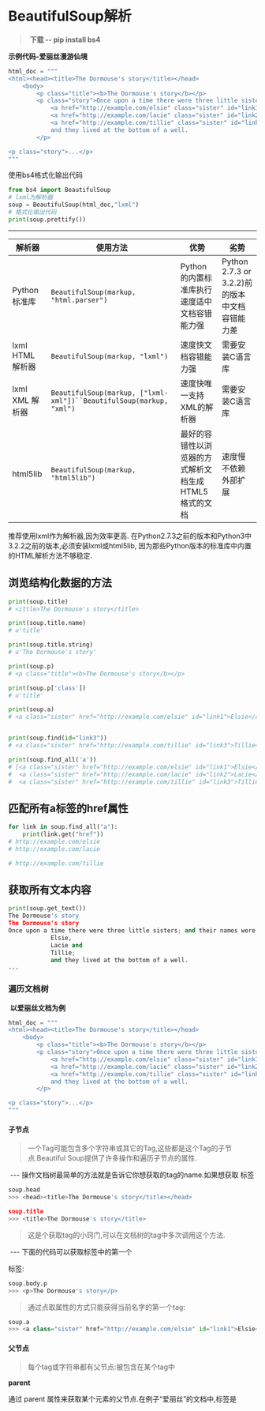 # BeautifulSoup解析

> ​	**下载 -- pip install bs4**

**示例代码-爱丽丝漫游仙境**

~~~python
html_doc = """
<html><head><title>The Dormouse's story</title></head>
    <body>
        <p class="title"><b>The Dormouse's story</b></p>
        <p class="story">Once upon a time there were three little sisters; and their names were
            <a href="http://example.com/elsie" class="sister" id="link1">Elsie</a>,
            <a href="http://example.com/lacie" class="sister" id="link2">Lacie</a> and
            <a href="http://example.com/tillie" class="sister" id="link3">Tillie</a>;
            and they lived at the bottom of a well.
        </p>

<p class="story">...</p>
"""
~~~

使用bs4格式化输出代码

~~~ python
from bs4 import BeautifulSoup
# lxml为解析器
soup = BeautifulSoup(html_doc,"lxml")
# 格式化输出代码
print(soup.prettify())
~~~

------



| 解析器           | 使用方法                                                     | 优势                                                  | 劣势                                            |
| ---------------- | ------------------------------------------------------------ | ----------------------------------------------------- | ----------------------------------------------- |
| Python标准库     | `BeautifulSoup(markup, "html.parser")`                       | Python的内置标准库执行速度适中文档容错能力强          | Python 2.7.3 or 3.2.2)前 的版本中文档容错能力差 |
| lxml HTML 解析器 | `BeautifulSoup(markup, "lxml")`                              | 速度快文档容错能力强                                  | 需要安装C语言库                                 |
| lxml XML 解析器  | `BeautifulSoup(markup, ["lxml-xml"])``BeautifulSoup(markup, "xml")` | 速度快唯一支持XML的解析器                             | 需要安装C语言库                                 |
| html5lib         | `BeautifulSoup(markup, "html5lib")`                          | 最好的容错性以浏览器的方式解析文档生成HTML5格式的文档 | 速度慢不依赖外部扩展                            |

推荐使用lxml作为解析器,因为效率更高. 在Python2.7.3之前的版本和Python3中3.2.2之前的版本,必须安装lxml或html5lib, 因为那些Python版本的标准库中内置的HTML解析方法不够稳定.

## 浏览结构化数据的方法

~~~python
print(soup.title)
# <ittle>The Dormouse's story</title>

print(soup.title.name)
# u'title'

print(soup.title.string)
# u'The Dormouse's story'

print(soup.p)
# <p class="title"><b>The Dormouse's story</b></p>

print(soup.p['class'])
# u'title'

print(soup.a)
# <a class="sister" href="http://example.com/elsie" id="link1">Elsie</a>


print(soup.find(id="link3"))
# <a class="sister" href="http://example.com/tillie" id="link3">Tillie</a>

print(soup.find_all('a'))
# [<a class="sister" href="http://example.com/elsie" id="link1">Elsie</a>,
#  <a class="sister" href="http://example.com/lacie" id="link2">Lacie</a>,
#  <a class="sister" href="http://example.com/tillie" id="link3">Tillie</a>]
~~~

## 匹配所有a标签的href属性

~~~python
for link in soup.find_all("a"):
	print(link.get("href"))
# http://example.com/elsie
# http://example.com/lacie

# http://example.com/tillie
~~~

## 获取所有文本内容

~~~python
print(soup.get_text())
The Dormouse's story
The Dormouse's story
Once upon a time there were three little sisters; and their names were
            Elsie,
            Lacie and
            Tillie;
            and they lived at the bottom of a well.
...
~~~



### 遍历文档树

​	**以爱丽丝文档为例**

~~~ python
html_doc = """
<html><head><title>The Dormouse's story</title></head>
    <body>
        <p class="title"><b>The Dormouse's story</b></p>
        <p class="story">Once upon a time there were three little sisters; and their names were
            <a href="http://example.com/elsie" class="sister" id="link1">Elsie</a>,
            <a href="http://example.com/lacie" class="sister" id="link2">Lacie</a> and
            <a href="http://example.com/tillie" class="sister" id="link3">Tillie</a>;
            and they lived at the bottom of a well.
        </p>

<p class="story">...</p>
"""
~~~



#### 子节点

> 一个Tag可能包含多个字符串或其它的Tag,这些都是这个Tag的子节点.Beautiful Soup提供了许多操作和遍历子节点的属性.

​	---  操作文档树最简单的方法就是告诉它你想获取的tag的name.如果想获取 <head> 标签

~~~python
soup.head
>>> <head><title>The Dormouse's story</title></head>

soup.title
>>> <title>The Dormouse's story</title>
~~~

> 这是个获取tag的小窍门,可以在文档树的tag中多次调用这个方法.

​	---  下面的代码可以获取<body>标签中的第一个<p>标签:

~~~python
soup.body.p
>>> <p>The Dormouse's story</p>
~~~

> 通过点取属性的方式只能获得当前名字的第一个tag:

~~~python
soup.a
>>> <a class="sister" href="http://example.com/elsie" id="link1">Elsie</a>
~~~



#### 父节点

> 每个tag或字符串都有父节点:被包含在某个tag中

**parent**

通过 parent 属性来获取某个元素的父节点.在例子“爱丽丝”的文档中,<head>标签是<title>标签的父节点:

~~~ python
title_tag = soup.title
title_tag
# <title>The Dormouse's story</title>

title_tag.parent
# <head><title>The Dormouse's story</title></head>
~~~

#### 兄弟节点

> 看一段代码

~~~python
soup = BeautifulSoup("<a><b>text1</b><c>text2</c></b></a>")
print(soup.prettify())
# <html>
#     <body>
#         <a>
#            <b>
#             text1
#                </b>
#            <c>
#             text2
#                </c>
#         </a>
#     </body>
# </html>
~~~

​	---  因为<b>标签和<c>标签是同一层:他们是同一个元素的子节点,所以<b>和<c>可以被称为兄弟节点.一段文档以标准格式输出时,兄弟节点有相同的缩进级别.在代码中也可以使用这种关系

**next_sibling 和 previous_sibling**

> **在文档树中,使用 next_sibling 和 previous_sibling属性来查询兄弟节点:**

~~~ python
# 下一个兄弟节点
soup.b.next_sibling
>>> <c>text2</c>

# 上一个兄弟节点
soup.c.previous_sibling
>>> <b>text1</b>
~~~



### 搜索文档树

> Beautiful Soup定义了很多搜索方法,这里着重介绍2个: `find()` 和 `find_all()` .其它方法的参数和用法类似,请读者举一反三.

​	**依旧以爱丽丝文档为例**

~~~python
html_doc = """
<html><head><title>The Dormouse's story</title></head>
<body>
<p class="title"><b>The Dormouse's story</b></p>

<p class="story">Once upon a time there were three little sisters; and their names were
<a href="http://example.com/elsie" class="sister" id="link1">Elsie</a>,
<a href="http://example.com/lacie" class="sister" id="link2">Lacie</a> and
<a href="http://example.com/tillie" class="sister" id="link3">Tillie</a>;
and they lived at the bottom of a well.</p>

<p class="story">...</p>
"""
 
from bs4 import BeautifulSoup
soup = BeautifulSoup(html_doc, 'lxml')
~~~

#### 字符串

> 最简单的过滤器是字符串.在搜索方法中传入一个字符串参数,Beautiful Soup会查找与字符串完整匹配的内容,下面的例子用于查找文档中所有的<b>标签:

~~~python
soup.find_all('b')
>>> [<b>The Dormouse's story</b>]
~~~

#### 列表

> 如果传入列表参数,Beautiful Soup会将与列表中任一元素匹配的内容返回.下面代码找到文档中所有<a>标签和<b>标签:

~~~python
soup.find_all(["a", "b"])
# [<b>The Dormouse's story</b>,
#  <a class="sister" href="http://example.com/elsie" id="link1">Elsie</a>,
#  <a class="sister" href="http://example.com/lacie" id="link2">Lacie</a>,
#  <a class="sister" href="http://example.com/tillie" id="link3">Tillie</a>]
~~~

#### 按CSS搜索

> 按照CSS类名搜索tag的功能非常实用,但标识CSS类名的关键字 class在Python中是保留字,使用 class 做参数会导致语法错误.从Beautiful Soup的4.1.1版本开始,可以通过 class_ 参数搜索有指定

~~~python
soup.find_all("a", class_="sister")
# [<a class="sister" href="http://example.com/elsie" id="link1">Elsie</a>,
#  <a class="sister" href="http://example.com/lacie" id="link2">Lacie</a>,
#  <a class="sister" href="http://example.com/tillie" id="link3">Tillie</a>]
~~~

  ---   limit参数

> 文档树中有3个tag符合搜索条件,但结果只返回了2个,因为我们限制了返回数量:

~~~python
soup.find_all("a", limit=2)
# [<a class="sister" href="http://example.com/elsie" id="link1">Elsie</a>,
#  <a class="sister" href="http://example.com/lacie" id="link2">Lacie</a>]
~~~

#### css选择器

> Beautiful Soup支持大部分的CSS选择器 ， 在 Tag 或 BeautifulSoup 对象的 .select() 方法中传入字符串参数, 即可使用CSS选择器的语法找到tag:

~~~python
soup.select("title")
# [<title>The Dormouse's story</title>]

soup.select("p:nth-of-type(3)")
# [<p class="story">...</p>]
~~~

##### ---  通过tag标签逐层查找

~~~python
soup.select("body a")
# [<a class="sister" href="http://example.com/elsie" id="link1">Elsie</a>,
#  <a class="sister" href="http://example.com/lacie"  id="link2">Lacie</a>,
#  <a class="sister" href="http://example.com/tillie" id="link3">Tillie</a>]

soup.select("html head title")
# [<title>The Dormouse's story</title>]
~~~

##### ---  标签下的直接子标签

~~~python
soup.select("head > title")
# [<title>The Dormouse's story</title>]

soup.select("p > a")
# [<a class="sister" href="http://example.com/elsie" id="link1">Elsie</a>,
#  <a class="sister" href="http://example.com/lacie"  id="link2">Lacie</a>,
#  <a class="sister" href="http://example.com/tillie" id="link3">Tillie</a>]

soup.select("p > a:nth-of-type(2)")
# [<a class="sister" href="http://example.com/lacie" id="link2">Lacie</a>]

soup.select("p > #link1")
# [<a class="sister" href="http://example.com/elsie" id="link1">Elsie</a>]

soup.select("body > a")
# []
~~~

##### --- 通过css类名查找

~~~python
soup.select(".sister")
# [<a class="sister" href="http://example.com/elsie" id="link1">Elsie</a>,
#  <a class="sister" href="http://example.com/lacie" id="link2">Lacie</a>,
#  <a class="sister" href="http://example.com/tillie" id="link3">Tillie</a>]

soup.select("[class~=sister]")
# [<a class="sister" href="http://example.com/elsie" id="link1">Elsie</a>,
#  <a class="sister" href="http://example.com/lacie" id="link2">Lacie</a>,
#  <a class="sister" href="http://example.com/tillie" id="link3">Tillie</a>]
~~~

##### --- 通过tag的id查找

~~~python
soup.select("#link1")
# [<a class="sister" href="http://example.com/elsie" id="link1">Elsie</a>]

soup.select("a#link2")
# [<a class="sister" href="http://example.com/lacie" id="link2">Lacie</a>]
~~~



## 结语

本文的示例放在了我的个人仓库 `https://github.com/rosyrain/spider-course` 的lesson10下面，除了上面的示例，还有一个以 `堆糖` 图片网站为例的BeautifulSoup解析获取图片的示例。欢迎各位**Follow/Star/Fork**  ( •̀ ω •́ )✧

通过堆糖的示例，你可以尝试获取 `https://www.fabiaoqing.com/biaoqing` 的前三页图片。


<hr>

​	有任何问题欢迎大家的评论和指正。再次声明，本专栏只做技术探讨，严谨商用，恶意攻击等。

这是我的 GitHub 主页：[Rosyrain (github.com)](https://github.com/Rosyrain)  `https://github.com/rosyrain`，里面有一些我学习时候的笔记或者代码。本专栏的文档和源码存到spider-course的仓库下。

欢迎大家**Follow/Star/Fork**三连。